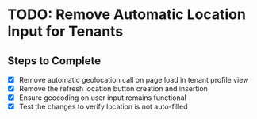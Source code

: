 # TODO: Remove Automatic Location Input for Tenants

## Steps to Complete
- [x] Remove automatic geolocation call on page load in tenant profile view
- [x] Remove the refresh location button creation and insertion
- [x] Ensure geocoding on user input remains functional
- [x] Test the changes to verify location is not auto-filled
